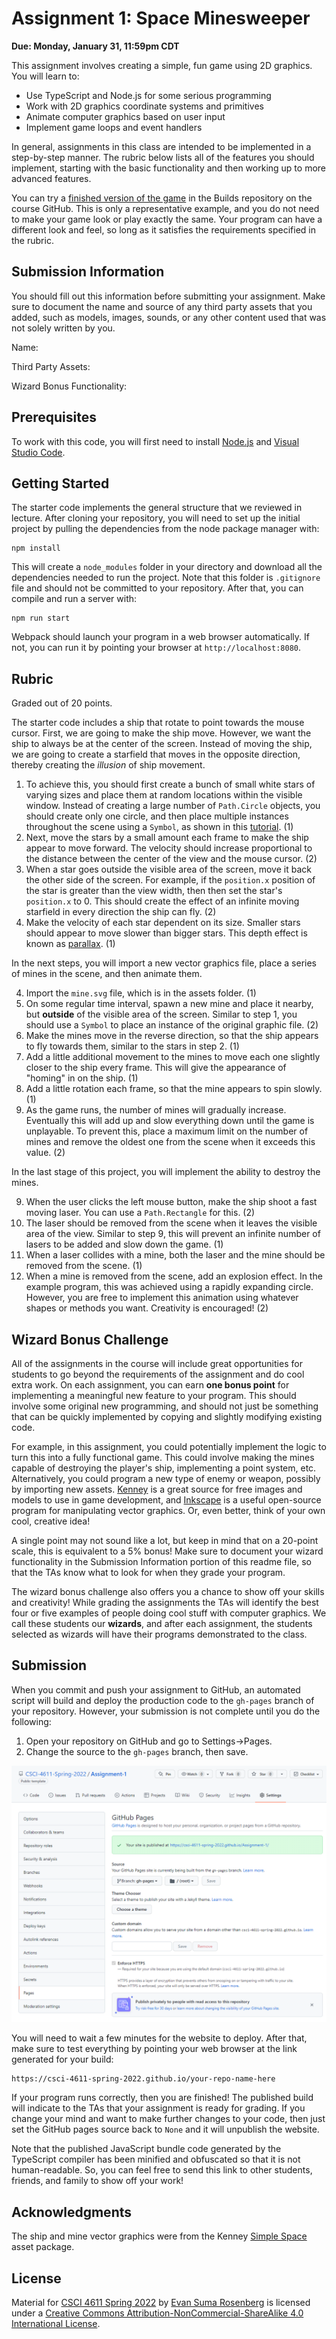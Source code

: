 # Assignment 1: Space Minesweeper

**Due: Monday, January 31, 11:59pm CDT**

This assignment involves creating a simple, fun game using 2D graphics. You will learn to:

- Use TypeScript and Node.js for some serious programming
- Work with 2D graphics coordinate systems and primitives
- Animate computer graphics based on user input
- Implement game loops and event handlers

In general, assignments in this class are intended to be implemented in a step-by-step manner.  The rubric below lists all of the features you should implement, starting with the basic functionality and then working up to more advanced features.

You can try a [finished version of the game](https://csci-4611-spring-2022.github.io/Builds/Assignment-1/) in the Builds repository on the course GitHub. This is only a representative example, and you do not need to make your game look or play exactly the same. Your program can have a different look and feel, so long as it satisfies the requirements specified in the rubric.

## Submission Information

You should fill out this information before submitting your assignment. Make sure to document the name and source of any third party assets that you added, such as models, images, sounds, or any other content used that was not solely written by you. 

Name:

Third Party Assets:

Wizard Bonus Functionality:

## Prerequisites

To work with this code, you will first need to install [Node.js](https://nodejs.org/en/) and [Visual Studio Code](https://code.visualstudio.com/). 

## Getting Started

The starter code implements the general structure that we reviewed in lecture.  After cloning your repository, you will need to set up the initial project by pulling the dependencies from the node package manager with:

```
npm install
```

This will create a `node_modules` folder in your directory and download all the dependencies needed to run the project.  Note that this folder is `.gitignore` file and should not be committed to your repository.  After that, you can compile and run a server with:

```
npm run start
```

Webpack should launch your program in a web browser automatically.  If not, you can run it by pointing your browser at `http://localhost:8080`.

## Rubric

Graded out of 20 points.

The starter code includes a ship that rotate to point towards the mouse cursor.  First, we are going to make the ship move.  However, we want the ship to always be at the center of the screen.  Instead of moving the ship, we are going to create a starfield that moves in the opposite direction, thereby creating the *illusion* of ship movement. 

1. To achieve this, you should first create a bunch of small white stars of varying sizes and place them at random locations within the visible window.  Instead of creating a large number of `Path.Circle` objects, you should create only one circle, and then place multiple instances throughout the scene using a `Symbol`, as shown in this [tutorial](http://paperjs.org/tutorials/project-items/working-with-symbols/).  (1)
2. Next, move the stars by a small amount each frame to make the ship appear to move forward.  The velocity should increase proportional to the distance between the center of the view and the mouse cursor.  (2)
3. When a star goes outside the visible area of the screen, move it back the other side of the screen.  For example, if the `position.x` position of the star is greater than the view width, then then set the star's `position.x` to 0.  This should create the effect of an infinite moving starfield in every direction the ship can fly.  (2)
4. Make the velocity of each star dependent on its size. Smaller stars should appear to move slower than bigger stars. This depth effect is known as [parallax](https://en.wikipedia.org/wiki/Parallax).  (1)

In the next steps, you will import a new vector graphics file, place a series of mines in the scene, and then animate them.

4. Import the `mine.svg` file, which is in the assets folder.  (1)
5. On some regular time interval, spawn a new mine and place it nearby, but **outside** of the visible area of the screen.  Similar to step 1, you should use a `Symbol` to place an instance of the original graphic file.  (2)
6. Make the mines move in the reverse direction, so that the ship appears to fly towards them, similar to the stars in step 2. (1)
7. Add a little additional movement to the mines to move each one slightly closer to the ship every frame.  This will give the appearance of "homing" in on the ship. (1)
8. Add a little rotation each frame, so that the mine appears to spin slowly. (1)
9. As the game runs, the number of mines will gradually increase.  Eventually this will add up and slow everything down until the game is unplayable.  To prevent this, place a maximum limit on the number of mines and remove the oldest one from the scene when it exceeds this value.  (2)

In the last stage of this project, you will implement the ability to destroy the mines.

9. When the user clicks the left mouse button, make the ship shoot a fast moving laser.  You can use a `Path.Rectangle` for this. (2)
10. The laser should be removed from the scene when it leaves the visible area of the view.   Similar to step 9, this will prevent an infinite number of lasers to be added and slow down the game. (1)
11. When a laser collides with a mine, both the laser and the mine should be removed from the scene. (1)
12. When a mine is removed from the scene, add an explosion effect.  In the example program, this was achieved using a rapidly expanding circle.  However, you are free to implement this animation using whatever shapes or methods you want. Creativity is encouraged! (2)

## Wizard Bonus Challenge

All of the assignments in the course will include great opportunities for students to go beyond the requirements of the assignment and do cool extra work. On each assignment, you can earn **one bonus point** for implementing a meaningful new feature to your program. This should involve some original new programming, and should not just be something that can be quickly implemented by copying and slightly modifying existing code.  

For example, in this assignment, you could potentially implement the logic to turn this into a fully functional game.  This could involve making the mines capable of destroying the player's ship, implementing a point system, etc.  Alternatively, you could program a new type of enemy or weapon, possibly by importing new assets.  [Kenney](https://www.kenney.nl/assets) is a great source for free images and models to use in game development, and [Inkscape](https://inkscape.org/) is a useful open-source program for manipulating vector graphics. Or, even better, think of your own cool, creative idea!

A single point may not sound like a lot, but keep in mind that on a 20-point scale, this is equivalent to a 5% bonus! Make sure to document your wizard functionality in the Submission Information portion of this readme file, so that the TAs know what to look for when they grade your program.

The wizard bonus challenge also offers you a chance to show off your skills and creativity!  While grading the assignments the TAs will identify the best four or five examples of people doing cool stuff with computer graphics. We call these students our **wizards**, and after each assignment, the students selected as wizards will have their programs demonstrated to the class.

## Submission

When you commit and push your assignment to GitHub, an automated script will build and deploy the production code to the `gh-pages` branch of your repository.  However, your submission is not complete until you do the following:

1. Open your repository on GitHub and go to Settings->Pages.
2. Change the source to the `gh-pages` branch, then save.

![GitHub screenshot](./images/github.png)

You will need to wait a few minutes for the website to deploy.  After that, make sure to test everything by pointing your web browser at the link generated for your build:

```
https://csci-4611-spring-2022.github.io/your-repo-name-here
```

If your program runs correctly, then you are finished!  The published build will indicate to the TAs that your assignment is ready for grading.  If you change your mind and want to make further changes to your code, then just set the GitHub pages source back to `None` and it will unpublish the website.

Note that the published JavaScript bundle code generated by the TypeScript compiler has been minified and obfuscated so that it is not human-readable. So, you can feel free to send this link to other students, friends, and family to show off your work!

## Acknowledgments

The ship and mine vector graphics were from the Kenney [Simple Space](https://www.kenney.nl/assets/simple-space) asset package.

## License

Material for [CSCI 4611 Spring 2022](https://canvas.umn.edu/courses/290928/assignments/syllabus) by [Evan Suma Rosenberg](https://illusioneering.umn.edu/) is licensed under a [Creative Commons Attribution-NonCommercial-ShareAlike 4.0 International License](http://creativecommons.org/licenses/by-nc-sa/4.0/).
